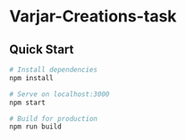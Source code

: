 # Varjar-Creations-task

## Quick Start

```bash
# Install dependencies
npm install

# Serve on localhost:3000
npm start

# Build for production
npm run build
```
